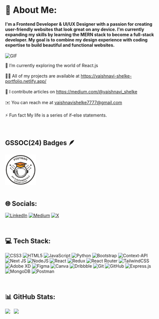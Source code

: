 
# 💫 About Me:
<h4 align="left">I'm a Frontend Developer & UI/UX Designer with a passion for creating user-friendly websites that look great on any device. I'm currently expanding my skills by learning the MERN stack to become a full-stack developer. My goal is to combine my design experience with coding expertise to build beautiful and functional websites.</h4>
<img src="https://i.giphy.com/media/v1.Y2lkPTc5MGI3NjExZjQ5cWg4Y2NqMmJ1d3hhdzJ4ZzZxejNuaWxiZm10NjF6N3VhdnhzdSZlcD12MV9pbnRlcm5hbF9naWZfYnlfaWQmY3Q9Zw/L1R1tvI9svkIWwpVYr/giphy.gif" alt="GIF" align="start" />

</br>

🌱 I’m currently exploring the world of React.js<br><br>👨‍💻 All of my projects are available at https://vaishnavi-shelke-portfolio.netlify.app/<br><br>📝 I contribute articles on https://medium.com/@vaishnavi_shelke<br><br>✉️ You can reach me at vaishnavishelke7777@gmail.com<br><br>⚡ Fun fact My life is a series of if-else statements.

</br>

## GSSOC(24) Badges 🪶
<div style='display:flex; align-items:center; gap: 10px;' align='start'>
<img src="https://raw.githubusercontent.com/girlscript/gssoc-website-new/main/public/badges/postman.png" width="100px" height="100px" />
</div>

</br>

## 🌐 Socials:
[![LinkedIn](https://img.shields.io/badge/LinkedIn-%230077B5.svg?logo=linkedin&logoColor=white)](https://www.linkedin.com/in/vaishnavi-shelke-6a265520b/) [![Medium](https://img.shields.io/badge/Medium-12100E?logo=medium&logoColor=white)](https://medium.com/@vaishnavi_shelke) [![X](https://img.shields.io/badge/X-black.svg?logo=X&logoColor=white)](https://x.com/vaishnavi_20_) 

</br>

## 💻 Tech Stack:
![CSS3](https://img.shields.io/badge/css3-%231572B6.svg?style=flat&logo=css3&logoColor=white) ![HTML5](https://img.shields.io/badge/html5-%23E34F26.svg?style=flat&logo=html5&logoColor=white) ![JavaScript](https://img.shields.io/badge/javascript-%23323330.svg?style=flat&logo=javascript&logoColor=%23F7DF1E) ![Python](https://img.shields.io/badge/python-3670A0?style=flat&logo=python&logoColor=ffdd54)  ![Bootstrap](https://img.shields.io/badge/bootstrap-%238511FA.svg?style=flat&logo=bootstrap&logoColor=white) ![Context-API](https://img.shields.io/badge/Context--Api-000000?style=flat&logo=react) ![Next JS](https://img.shields.io/badge/Next-black?style=flat&logo=next.js&logoColor=white) ![NodeJS](https://img.shields.io/badge/node.js-6DA55F?style=flat&logo=node.js&logoColor=white) ![React](https://img.shields.io/badge/react-%2320232a.svg?style=flat&logo=react&logoColor=%2361DAFB) ![Redux](https://img.shields.io/badge/redux-%23593d88.svg?style=flat&logo=redux&logoColor=white) ![React Router](https://img.shields.io/badge/React_Router-CA4245?style=flat&logo=react-router&logoColor=white) ![TailwindCSS](https://img.shields.io/badge/tailwindcss-%2338B2AC.svg?style=flat&logo=tailwind-css&logoColor=white) ![Adobe XD](https://img.shields.io/badge/Adobe%20XD-470137?style=flat&logo=Adobe%20XD&logoColor=#FF61F6) ![Figma](https://img.shields.io/badge/figma-%23F24E1E.svg?style=flat&logo=figma&logoColor=white) ![Canva](https://img.shields.io/badge/Canva-%2300C4CC.svg?style=flat&logo=Canva&logoColor=white) ![Dribbble](https://img.shields.io/badge/Dribbble-EA4C89?style=flat&logo=dribbble&logoColor=white) ![Git](https://img.shields.io/badge/git-%23F05033.svg?style=flat&logo=git&logoColor=white) ![GitHub](https://img.shields.io/badge/github-%23121011.svg?style=flat&logo=github&logoColor=white)
![Express.js](https://img.shields.io/badge/express.js-%23404d59.svg?style=flat&logo=express&logoColor=%2361DAFB) ![MongoDB](https://img.shields.io/badge/MongoDB-%234ea94b.svg?style=flat&logo=mongodb&logoColor=white) ![Postman](https://img.shields.io/badge/Postman-FF6C37?style=flat&logo=postman&logoColor=white) 

</br>

## 📊 GitHub Stats:
![](https://github-readme-stats.vercel.app/api?username=vaishnavishelke2021&theme=dark&hide_border=false&include_all_commits=false&count_private=false) &nbsp;
![](https://github-readme-streak-stats.herokuapp.com/?user=vaishnavishelke2021&theme=dark&hide_border=false)
<!-- Proudly created with GPRM ( https://gprm.itsvg.in ) -->
